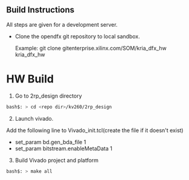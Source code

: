 ## Build Instructions 
All steps are given for a development server. 

- Clone the opendfx git repository to local sandbox.

	Example: git clone gitenterprise.xilinx.com/SOM/kria_dfx_hw kria_dfx_hw

# HW Build 

1. Go to 2rp_design directory
```bash
bash$: > cd <repo dir>/kv260/2rp_design
```

2. Launch vivado. 

Add the following line to Vivado_init.tcl(create the file if it doesn't exist)

- set_param bd.gen_bda_file 1
- set_param bitstream.enableMetaData 1

3. Build Vivado project and platform
```bash
bash$: > make all 
```

	

